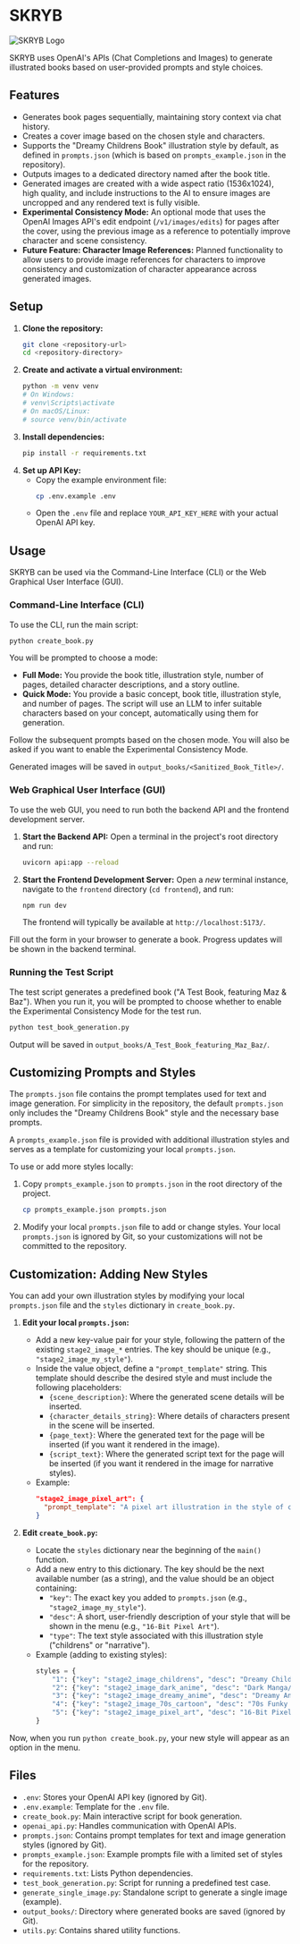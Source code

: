 # SKRYB

![SKRYB Logo](skryb_logo.png)

SKRYB uses OpenAI's APIs (Chat Completions and Images) to generate illustrated books based on user-provided prompts and style choices.

## Features

*   Generates book pages sequentially, maintaining story context via chat history.
*   Creates a cover image based on the chosen style and characters.
*   Supports the "Dreamy Childrens Book" illustration style by default, as defined in `prompts.json` (which is based on `prompts_example.json` in the repository).
*   Outputs images to a dedicated directory named after the book title.
*   Generated images are created with a wide aspect ratio (1536x1024), high quality, and include instructions to the AI to ensure images are uncropped and any rendered text is fully visible.
*   **Experimental Consistency Mode:** An optional mode that uses the OpenAI Images API's edit endpoint (`/v1/images/edits`) for pages after the cover, using the previous image as a reference to potentially improve character and scene consistency.
*   **Future Feature: Character Image References:** Planned functionality to allow users to provide image references for characters to improve consistency and customization of character appearance across generated images.

## Setup

1.  **Clone the repository:**
    ```bash
    git clone <repository-url>
    cd <repository-directory>
    ```
2.  **Create and activate a virtual environment:**
    ```bash
    python -m venv venv
    # On Windows:
    # venv\Scripts\activate
    # On macOS/Linux:
    # source venv/bin/activate
    ```
3.  **Install dependencies:**
    ```bash
    pip install -r requirements.txt
    ```
4.  **Set up API Key:**
    *   Copy the example environment file:
        ```bash
        cp .env.example .env
        ```
    *   Open the `.env` file and replace `YOUR_API_KEY_HERE` with your actual OpenAI API key.

## Usage

SKRYB can be used via the Command-Line Interface (CLI) or the Web Graphical User Interface (GUI).

### Command-Line Interface (CLI)

To use the CLI, run the main script:
```bash
python create_book.py
```
You will be prompted to choose a mode:

*   **Full Mode:** You provide the book title, illustration style, number of pages, detailed character descriptions, and a story outline.
*   **Quick Mode:** You provide a basic concept, book title, illustration style, and number of pages. The script will use an LLM to infer suitable characters based on your concept, automatically using them for generation.

Follow the subsequent prompts based on the chosen mode. You will also be asked if you want to enable the Experimental Consistency Mode.

Generated images will be saved in `output_books/<Sanitized_Book_Title>/`.

### Web Graphical User Interface (GUI)

To use the web GUI, you need to run both the backend API and the frontend development server.

1.  **Start the Backend API:** Open a terminal in the project's root directory and run:
    ```bash
    uvicorn api:app --reload
    ```
2.  **Start the Frontend Development Server:** Open a *new* terminal instance, navigate to the `frontend` directory (`cd frontend`), and run:
    ```bash
    npm run dev
    ```
    The frontend will typically be available at `http://localhost:5173/`.

Fill out the form in your browser to generate a book. Progress updates will be shown in the backend terminal.

### Running the Test Script

The test script generates a predefined book ("A Test Book, featuring Maz & Baz"). When you run it, you will be prompted to choose whether to enable the Experimental Consistency Mode for the test run.

```bash
python test_book_generation.py
```

Output will be saved in `output_books/A_Test_Book_featuring_Maz_Baz/`.

## Customizing Prompts and Styles

The `prompts.json` file contains the prompt templates used for text and image generation. For simplicity in the repository, the default `prompts.json` only includes the "Dreamy Childrens Book" style and the necessary base prompts.

A `prompts_example.json` file is provided with additional illustration styles and serves as a template for customizing your local `prompts.json`.

To use or add more styles locally:

1.  Copy `prompts_example.json` to `prompts.json` in the root directory of the project.
    ```bash
    cp prompts_example.json prompts.json
    ```
2.  Modify your local `prompts.json` file to add or change styles. Your local `prompts.json` is ignored by Git, so your customizations will not be committed to the repository.

## Customization: Adding New Styles

You can add your own illustration styles by modifying your local `prompts.json` file and the `styles` dictionary in `create_book.py`.

1.  **Edit your local `prompts.json`:**
    *   Add a new key-value pair for your style, following the pattern of the existing `stage2_image_*` entries. The key should be unique (e.g., `"stage2_image_my_style"`).
    *   Inside the value object, define a `"prompt_template"` string. This template should describe the desired style and must include the following placeholders:
        *   `{scene_description}`: Where the generated scene details will be inserted.
        *   `{character_details_string}`: Where details of characters present in the scene will be inserted.
        *   `{page_text}`: Where the generated text for the page will be inserted (if you want it rendered in the image).
        *   `{script_text}`: Where the generated script text for the page will be inserted (if you want it rendered in the image for narrative styles).
    *   Example:
        ```json
        "stage2_image_pixel_art": {
          "prompt_template": "A pixel art illustration in the style of classic 16-bit games.\\n\\nScene Description: {scene_description}\\n\\nCharacters present:\\n{character_details_string}\\n\\nRender the following text using a blocky pixel font: \"{page_text}\""
        }
        ```

2.  **Edit `create_book.py`:**
    *   Locate the `styles` dictionary near the beginning of the `main()` function.
    *   Add a new entry to this dictionary. The key should be the next available number (as a string), and the value should be an object containing:
        *   `"key"`: The exact key you added to `prompts.json` (e.g., `"stage2_image_my_style"`).
        *   `"desc"`: A short, user-friendly description of your style that will be shown in the menu (e.g., `"16-Bit Pixel Art"`).
        *   `"type"`: The text style associated with this illustration style ("childrens" or "narrative").
    *   Example (adding to existing styles):
        ```python
        styles = {
            "1": {"key": "stage2_image_childrens", "desc": "Dreamy Childrens Book", "type": "childrens"},
            "2": {"key": "stage2_image_dark_anime", "desc": "Dark Manga/Anime Comic", "type": "narrative"},
            "3": {"key": "stage2_image_dreamy_anime", "desc": "Dreamy Anime", "type": "narrative"},
            "4": {"key": "stage2_image_70s_cartoon", "desc": "70s Funky Cartoon", "type": "narrative"},
            "5": {"key": "stage2_image_pixel_art", "desc": "16-Bit Pixel Art", "type": "narrative"} # New entry
        }
        ```

Now, when you run `python create_book.py`, your new style will appear as an option in the menu.

## Files

*   `.env`: Stores your OpenAI API key (ignored by Git).
*   `.env.example`: Template for the `.env` file.
*   `create_book.py`: Main interactive script for book generation.
*   `openai_api.py`: Handles communication with OpenAI APIs.
*   `prompts.json`: Contains prompt templates for text and image generation styles (ignored by Git).
*   `prompts_example.json`: Example prompts file with a limited set of styles for the repository.
*   `requirements.txt`: Lists Python dependencies.
*   `test_book_generation.py`: Script for running a predefined test case.
*   `generate_single_image.py`: Standalone script to generate a single image (example).
*   `output_books/`: Directory where generated books are saved (ignored by Git).
*   `utils.py`: Contains shared utility functions.
